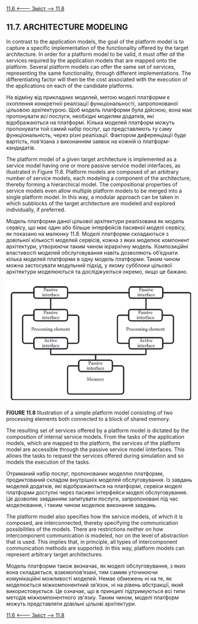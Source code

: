 [11.6 <--- ](11_6.md) [   Зміст   ](README.md) [--> 11.8](11_8.md)

## 11.7. ARCHITECTURE MODELING

In contrast to the application models, the goal of the platform model is to capture a specific implementation of the functionality offered by the target architecture. In order for a platform model to be valid, it must offer *all* the services required by the application models that are mapped onto the platform. Several platform models can offer the same set of services, representing the same functionality, through different implementations. The differentiating factor will then be the cost associated with the execution of the applications on each of the candidate platforms.

На відміну від прикладних моделей, метою моделі платформи є охоплення конкретної реалізації функціональності, запропонованої цільовою архітектурою. Щоб модель платформи була дійсною, вона має пропонувати *всі* послуги, необхідні моделям додатків, які відображаються на платформі. Кілька моделей платформ можуть пропонувати той самий набір послуг, що представляють ту саму функціональність, через різні реалізації. Фактором диференціації буде вартість, пов’язана з виконанням заявок на кожній із платформ-кандидатів.

The platform model of a given target architecture is implemented as a service model having one or more passive service model interfaces, as illustrated in Figure 11.8. Platform models are composed of an arbitrary number of service models, each modeling a component of the architecture, thereby forming a hierarchical model. The compositional properties of service models even allow multiple platform models to be merged into a single platform model. In this way, a modular approach can be taken in which subblocks of the target architecture are modeled and explored individually, if preferred.

Модель платформи даної цільової архітектури реалізована як модель сервісу, що має один або більше інтерфейсів пасивної моделі сервісу, як показано на малюнку 11.8. Моделі платформи складаються з довільної кількості моделей сервісів, кожна з яких моделює компонент архітектури, утворюючи таким чином ієрархічну модель. Композиційні властивості моделей обслуговування навіть дозволяють об’єднати кілька моделей платформи в одну модель платформи. Таким чином можна застосувати модульний підхід, у якому субблоки цільової архітектури моделюються та досліджуються окремо, якщо це бажано.

![image-20220822183219441](media/image-20220822183219441.png)

**FIGURE 11.8** Illustration of a simple platform model consisting of two processing elements both connected to a block of shared memory. 

The resulting set of services offered by a platform model is dictated by the composition of internal service models. From the tasks of the application models, which are mapped to the platform, the services of the platform model are accessible through the passive service model iinterfaces. This allows the tasks to request the services offered during simulation and so models the execution of the tasks.

Отриманий набір послуг, пропонованих моделлю платформи, продиктований складом внутрішніх моделей обслуговування. Із завдань моделей додатків, які відображаються на платформі, сервіси моделі платформи доступні через пасивні інтерфейси моделі обслуговування. Це дозволяє завданням запитувати послуги, запропоновані під час моделювання, і таким чином моделює виконання завдань.

The platform model also specifies how the service models, of which it is composed, are interconnected, thereby specifying the communication possibilities of the models. There are restrictions neither on how intercomponent communication is modeled, nor on the level of abstraction that is used. This implies that, in principle, all types of intercomponent communication methods are supported. In this way, platform models can represent arbitrary target architectures.

Модель платформи також визначає, як моделі обслуговування, з яких вона складається, взаємопов’язані, тим самим уточнюючи комунікаційні можливості моделей. Немає обмежень ні на те, як моделюється міжкомпонентний зв’язок, ні на рівень абстракції, який використовується. Це означає, що в принципі підтримуються всі типи методів міжкомпонентного зв'язку. Таким чином, моделі платформ можуть представляти довільні цільові архітектури.

[11.6 <--- ](11_6.md) [   Зміст   ](README.md) [--> 11.8](11_8.md)
